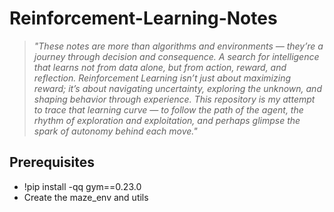 # Reinforcement-Learning-Notes
> *"These notes are more than algorithms and environments — they’re a journey through decision and consequence. A search for intelligence that learns not from data alone, but from action, reward, and reflection. Reinforcement Learning isn’t just about maximizing reward; it’s about navigating uncertainty, exploring the unknown, and shaping behavior through experience. This repository is my attempt to trace that learning curve — to follow the path of the agent, the rhythm of exploration and exploitation, and perhaps glimpse the spark of autonomy behind each move."*  


## Prerequisites
- !pip install -qq gym==0.23.0
- Create the maze_env and utils